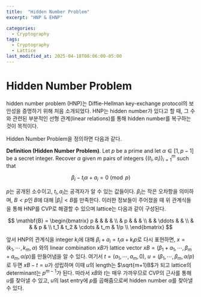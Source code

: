 ```yaml
---
title:  "Hidden Number Problem"
excerpt: "HNP & EHNP"

categories:
  - Cryptography
tags:
  - Cryptography
  - Lattice
last_modified_at: 2025-04-18T08:06:00-05:00
---
```


# Hidden Number Problem

hidden number problem (HNP)는 Diffie-Hellman key-exchange protocol의 보안성을 증명하기 위해 처음 소개되었다. 
HNP는 hidden number가 있다고 할 때, 그 수와 관련된 부분적인 선형 관계(linear relations)를 통해 hidden number를 복구하는 것이 목적이다. 

Hidden Number Problem을 정의하면 다음과 같다. 

**Definition (Hidden Number Problem)**. Let $p$ be a prime and let $\alpha \in  [1, p-1]$ be a secret integer. Recover $\alpha$ given $m$ pairs of integers $\lbrace (t_i, a_i) \rbrace_{i=1}^m$ such that 

$$\beta_i - t_i \alpha + a_i = 0 \pmod{p}$$ 

$p$는 공개된 소수이고, $t_i, a_i$는 공격자가 알 수 있는 값들이다. $\beta_i$는 작은 오차항을 의미하며, $B < p$인 $B$에 대해 $\vert \beta_i \vert  < B$를 만족한다. 이러한 정보들이 주어졌을 때 위 관계식들을 통해 HNP를 CVP로 해결할 수 있으며 lattice는 다음과 같이 구성된다.

$$
\mathbf{B} = 
\begin{bmatrix}
p & & & & \\
 & p & & & \\
 & & \ddots & & \\
 & & & p & \\
t_1 & t_2 & \cdots & t_m & 1/p \\ 
\end{bmatrix}
$$

앞서 HNP의 관계식을 integer $k_i$에 대해 $\beta_i + a_i = t_i \alpha + k_i p$로 다시 표현하면, $x = (k_1, \cdots, k_m, \alpha)$ 와의 linear combination $xB$가 lattice vector $xB = (\beta_1 + a_1, \cdots, \beta_m + a_m, \alpha/p)$를 만들어냄을 알 수 있다. 여기서 $t = (a_1, \cdots, a_m, 0)$, $u = (\beta_1, \cdots, \beta_m, \alpha/p)$로 두면 $xB - t = u$가 성립하며 이때 $u$의 length는 $\sqrt{m+1}B$가 되고 lattice의 determinant는 $p^{m-1}$가 된다. 따라서 $xB$와 $t$는 매우 가까우므로 CVP의 근사를 통해 $u$를 찾아낼 수 있고, $u$의 last entry에 $p$를 곱해줌으로써 hidden number $\alpha$를 찾아낼 수 있다. 








